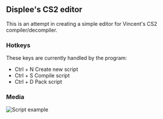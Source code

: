## Displee's CS2 editor
This is an attempt in creating a simple editor for Vincent's CS2 compiler/decompiler. 

### Hotkeys
These keys are currently handled by the program:
- Ctrl + N Create new script
- Ctrl + S Compile script
- Ctrl + D Pack script

### Media
![Script example](https://i.imgur.com/SEH2GpT.png)
